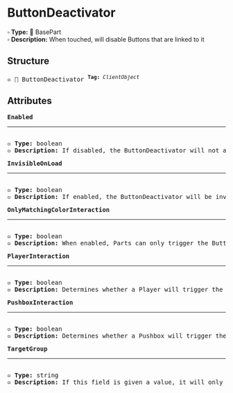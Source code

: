 # ButtonDeactivator

▫️ <b>Type:</b> 🔲 BasePart  
▫️ <b>Description:</b> When touched, will disable Buttons that are linked to it

## Structure
<pre>
▫️ 🔲 ButtonDeactivator <sup><b>Tag:</b> <i>ClientObject</i></sup>
</pre>

## Attributes
<pre>
<b>Enabled</b>  
<hr>
▫️ <b>Type:</b> boolean  
▫️ <b>Description:</b> If disabled, the ButtonDeactivator will not affect any Buttons
</pre>

<pre>
<b>InvisibleOnLoad</b>  
<hr>
▫️ <b>Type:</b> boolean  
▫️ <b>Description:</b> If enabled, the ButtonDeactivator will be invisible when it is loaded into the Tower. This is useful if you want to be able to see the ButtonDeactivator while editing, but not while playing
</pre>

<pre>
<b>OnlyMatchingColorInteraction</b>  
<hr>
▫️ <b>Type:</b> boolean  
▫️ <b>Description:</b> When enabled, Parts can only trigger the ButtonDeactivator when they match the color of the ButtonDeactivator. However, Parts that belong to the player are exempt from this rule
</pre>

<pre>
<b>PlayerInteraction</b>  
<hr>
▫️ <b>Type:</b> boolean  
▫️ <b>Description:</b> Determines whether a Player will trigger the ButtonDeactivator  
</pre>

<pre>
<b>PushboxInteraction</b>  
<hr>
▫️ <b>Type:</b> boolean  
▫️ <b>Description:</b> Determines whether a Pushbox will trigger the ButtonDeactivator
</pre>

<pre>
<b>TargetGroup</b>  
<hr>
▫️ <b>Type:</b> string  
▫️ <b>Description:</b> If this field is given a value, it will only affect Buttons that have that same value as a tag. If this field is left blank, it will only affect Buttons that match the color of the ButtonDeactivator
</pre>